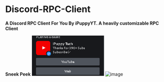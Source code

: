 # Discord-RPC-Client
**A Discord RPC Client For You By iPuppyYT. A heavily customizable RPC Client**

**Sneek Peek**
<img src="main-stream/rpc preview.PNG">
![image](https://user-images.githubusercontent.com/71689062/183264873-46c04ab8-af1e-4b0d-af68-8de2a80ca574.png)

